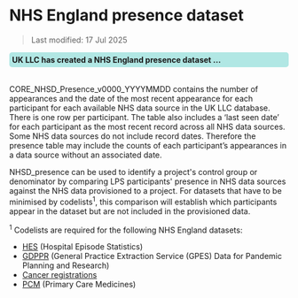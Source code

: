 # NHS England presence dataset
>Last modified: 17 Jul 2025
<div style="background-color: rgba(0, 178, 169, 0.3); padding: 5px; border-radius: 5px;"><strong>UK LLC has created a NHS England presence dataset ...</strong></div>  
<br>

CORE_NHSD_Presence_v0000_YYYYMMDD contains the number of appearances and the date of the most recent appearance for each participant for each available NHS data source in the UK LLC database. There is one row per participant. The table also includes a ‘last seen date’ for each participant as the most recent record across all NHS data sources. Some NHS data sources do not include record dates. Therefore the presence table may include the counts of each participant’s appearances in a data source without an associated date. 

NHSD_presence can be used to identify a project's control group or denominator by comparing LPS participants' presence in NHS data sources against the NHS data provisioned to a project. For datasets that have to be minimised by codelists<sup>1</sup>, this comparison will establish which participants appear in the dataset but are not included in the provisioned data.  

<sup>1</sup> Codelists are required for the following NHS England datasets:

 * [HES](../HES%20datasets/HES_intro.md) (Hospital Episode Statistics)
 * [GDPPR](../../linked_health_data/NHS_England/Primary_care_datasets/primary_intro.md) (General Practice Extraction Service (GPES) Data for Pandemic Planning and Research)
 * [Cancer registrations](../Registration%20datasets/CANCER/CANCER.ipynb)
 * [PCM](../../linked_health_data/NHS_England/Other%20datasets/PCM/PCM.ipynb) (Primary Care Medicines)
